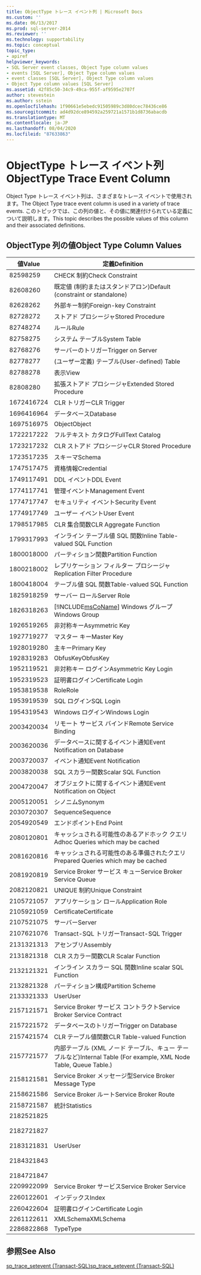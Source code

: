 ```yaml
---
title: ObjectType トレース イベント列 | Microsoft Docs
ms.custom: ''
ms.date: 06/13/2017
ms.prod: sql-server-2014
ms.reviewer: ''
ms.technology: supportability
ms.topic: conceptual
topic_type:
- apiref
helpviewer_keywords:
- SQL Server event classes, Object Type column values
- events [SQL Server], Object Type column values
- event classes [SQL Server], Object Type column values
- Object Type column values [SQL Server]
ms.assetid: 42f85c50-34c9-49ca-955f-af9595e2707f
author: stevestein
ms.author: sstein
ms.openlocfilehash: 1f90661e5ebedc91505989c3d80dcec78436ce86
ms.sourcegitcommit: ad4d92dce894592a259721a1571b1d8736abacdb
ms.translationtype: MT
ms.contentlocale: ja-JP
ms.lasthandoff: 08/04/2020
ms.locfileid: "87633863"
---
```

# <a name="objecttype-trace-event-column"></a><span data-ttu-id="a1912-102">ObjectType トレース イベント列</span><span class="sxs-lookup"><span data-stu-id="a1912-102">ObjectType Trace Event Column</span></span>
  <span data-ttu-id="a1912-103">Object Type トレース イベント列は、さまざまなトレース イベントで使用されます。</span><span class="sxs-lookup"><span data-stu-id="a1912-103">The Object Type trace event column is used in a variety of trace events.</span></span> <span data-ttu-id="a1912-104">このトピックでは、この列の値と、その値に関連付けられている定義について説明します。</span><span class="sxs-lookup"><span data-stu-id="a1912-104">This topic describes the possible values of this column and their associated definitions.</span></span>  
  
## <a name="object-type-column-values"></a><span data-ttu-id="a1912-105">ObjectType 列の値</span><span class="sxs-lookup"><span data-stu-id="a1912-105">Object Type Column Values</span></span>  
  
|<span data-ttu-id="a1912-106">値</span><span class="sxs-lookup"><span data-stu-id="a1912-106">Value</span></span>|<span data-ttu-id="a1912-107">定義</span><span class="sxs-lookup"><span data-stu-id="a1912-107">Definition</span></span>|  
|-----------|----------------|  
|<span data-ttu-id="a1912-108">8259</span><span class="sxs-lookup"><span data-stu-id="a1912-108">8259</span></span>|<span data-ttu-id="a1912-109">CHECK 制約</span><span class="sxs-lookup"><span data-stu-id="a1912-109">Check Constraint</span></span>|  
|<span data-ttu-id="a1912-110">8260</span><span class="sxs-lookup"><span data-stu-id="a1912-110">8260</span></span>|<span data-ttu-id="a1912-111">既定値 (制約またはスタンドアロン)</span><span class="sxs-lookup"><span data-stu-id="a1912-111">Default (constraint or standalone)</span></span>|  
|<span data-ttu-id="a1912-112">8262</span><span class="sxs-lookup"><span data-stu-id="a1912-112">8262</span></span>|<span data-ttu-id="a1912-113">外部キー制約</span><span class="sxs-lookup"><span data-stu-id="a1912-113">Foreign-key Constraint</span></span>|  
|<span data-ttu-id="a1912-114">8272</span><span class="sxs-lookup"><span data-stu-id="a1912-114">8272</span></span>|<span data-ttu-id="a1912-115">ストアド プロシージャ</span><span class="sxs-lookup"><span data-stu-id="a1912-115">Stored Procedure</span></span>|  
|<span data-ttu-id="a1912-116">8274</span><span class="sxs-lookup"><span data-stu-id="a1912-116">8274</span></span>|<span data-ttu-id="a1912-117">ルール</span><span class="sxs-lookup"><span data-stu-id="a1912-117">Rule</span></span>|  
|<span data-ttu-id="a1912-118">8275</span><span class="sxs-lookup"><span data-stu-id="a1912-118">8275</span></span>|<span data-ttu-id="a1912-119">システム テーブル</span><span class="sxs-lookup"><span data-stu-id="a1912-119">System Table</span></span>|  
|<span data-ttu-id="a1912-120">8276</span><span class="sxs-lookup"><span data-stu-id="a1912-120">8276</span></span>|<span data-ttu-id="a1912-121">サーバーのトリガー</span><span class="sxs-lookup"><span data-stu-id="a1912-121">Trigger on Server</span></span>|  
|<span data-ttu-id="a1912-122">8277</span><span class="sxs-lookup"><span data-stu-id="a1912-122">8277</span></span>|<span data-ttu-id="a1912-123">(ユーザー定義) テーブル</span><span class="sxs-lookup"><span data-stu-id="a1912-123">(User-defined) Table</span></span>|  
|<span data-ttu-id="a1912-124">8278</span><span class="sxs-lookup"><span data-stu-id="a1912-124">8278</span></span>|<span data-ttu-id="a1912-125">表示</span><span class="sxs-lookup"><span data-stu-id="a1912-125">View</span></span>|  
|<span data-ttu-id="a1912-126">8280</span><span class="sxs-lookup"><span data-stu-id="a1912-126">8280</span></span>|<span data-ttu-id="a1912-127">拡張ストアド プロシージャ</span><span class="sxs-lookup"><span data-stu-id="a1912-127">Extended Stored Procedure</span></span>|  
|<span data-ttu-id="a1912-128">16724</span><span class="sxs-lookup"><span data-stu-id="a1912-128">16724</span></span>|<span data-ttu-id="a1912-129">CLR トリガー</span><span class="sxs-lookup"><span data-stu-id="a1912-129">CLR Trigger</span></span>|  
|<span data-ttu-id="a1912-130">16964</span><span class="sxs-lookup"><span data-stu-id="a1912-130">16964</span></span>|<span data-ttu-id="a1912-131">データベース</span><span class="sxs-lookup"><span data-stu-id="a1912-131">Database</span></span>|  
|<span data-ttu-id="a1912-132">16975</span><span class="sxs-lookup"><span data-stu-id="a1912-132">16975</span></span>|<span data-ttu-id="a1912-133">Object</span><span class="sxs-lookup"><span data-stu-id="a1912-133">Object</span></span>|  
|<span data-ttu-id="a1912-134">17222</span><span class="sxs-lookup"><span data-stu-id="a1912-134">17222</span></span>|<span data-ttu-id="a1912-135">フルテキスト カタログ</span><span class="sxs-lookup"><span data-stu-id="a1912-135">FullText Catalog</span></span>|  
|<span data-ttu-id="a1912-136">17232</span><span class="sxs-lookup"><span data-stu-id="a1912-136">17232</span></span>|<span data-ttu-id="a1912-137">CLR ストアド プロシージャ</span><span class="sxs-lookup"><span data-stu-id="a1912-137">CLR Stored Procedure</span></span>|  
|<span data-ttu-id="a1912-138">17235</span><span class="sxs-lookup"><span data-stu-id="a1912-138">17235</span></span>|<span data-ttu-id="a1912-139">スキーマ</span><span class="sxs-lookup"><span data-stu-id="a1912-139">Schema</span></span>|  
|<span data-ttu-id="a1912-140">17475</span><span class="sxs-lookup"><span data-stu-id="a1912-140">17475</span></span>|<span data-ttu-id="a1912-141">資格情報</span><span class="sxs-lookup"><span data-stu-id="a1912-141">Credential</span></span>|  
|<span data-ttu-id="a1912-142">17491</span><span class="sxs-lookup"><span data-stu-id="a1912-142">17491</span></span>|<span data-ttu-id="a1912-143">DDL イベント</span><span class="sxs-lookup"><span data-stu-id="a1912-143">DDL Event</span></span>|  
|<span data-ttu-id="a1912-144">17741</span><span class="sxs-lookup"><span data-stu-id="a1912-144">17741</span></span>|<span data-ttu-id="a1912-145">管理イベント</span><span class="sxs-lookup"><span data-stu-id="a1912-145">Management Event</span></span>|  
|<span data-ttu-id="a1912-146">17747</span><span class="sxs-lookup"><span data-stu-id="a1912-146">17747</span></span>|<span data-ttu-id="a1912-147">セキュリティ イベント</span><span class="sxs-lookup"><span data-stu-id="a1912-147">Security Event</span></span>|  
|<span data-ttu-id="a1912-148">17749</span><span class="sxs-lookup"><span data-stu-id="a1912-148">17749</span></span>|<span data-ttu-id="a1912-149">ユーザー イベント</span><span class="sxs-lookup"><span data-stu-id="a1912-149">User Event</span></span>|  
|<span data-ttu-id="a1912-150">17985</span><span class="sxs-lookup"><span data-stu-id="a1912-150">17985</span></span>|<span data-ttu-id="a1912-151">CLR 集合関数</span><span class="sxs-lookup"><span data-stu-id="a1912-151">CLR Aggregate Function</span></span>|  
|<span data-ttu-id="a1912-152">17993</span><span class="sxs-lookup"><span data-stu-id="a1912-152">17993</span></span>|<span data-ttu-id="a1912-153">インライン テーブル値 SQL 関数</span><span class="sxs-lookup"><span data-stu-id="a1912-153">Inline Table-valued SQL Function</span></span>|  
|<span data-ttu-id="a1912-154">18000</span><span class="sxs-lookup"><span data-stu-id="a1912-154">18000</span></span>|<span data-ttu-id="a1912-155">パーティション関数</span><span class="sxs-lookup"><span data-stu-id="a1912-155">Partition Function</span></span>|  
|<span data-ttu-id="a1912-156">18002</span><span class="sxs-lookup"><span data-stu-id="a1912-156">18002</span></span>|<span data-ttu-id="a1912-157">レプリケーション フィルター プロシージャ</span><span class="sxs-lookup"><span data-stu-id="a1912-157">Replication Filter Procedure</span></span>|  
|<span data-ttu-id="a1912-158">18004</span><span class="sxs-lookup"><span data-stu-id="a1912-158">18004</span></span>|<span data-ttu-id="a1912-159">テーブル値 SQL 関数</span><span class="sxs-lookup"><span data-stu-id="a1912-159">Table-valued SQL Function</span></span>|  
|<span data-ttu-id="a1912-160">18259</span><span class="sxs-lookup"><span data-stu-id="a1912-160">18259</span></span>|<span data-ttu-id="a1912-161">サーバー ロール</span><span class="sxs-lookup"><span data-stu-id="a1912-161">Server Role</span></span>|  
|<span data-ttu-id="a1912-162">18263</span><span class="sxs-lookup"><span data-stu-id="a1912-162">18263</span></span>|[!INCLUDE[msCoName](../../includes/msconame-md.md)] <span data-ttu-id="a1912-163">Windows グループ</span><span class="sxs-lookup"><span data-stu-id="a1912-163">Windows Group</span></span>|  
|<span data-ttu-id="a1912-164">19265</span><span class="sxs-lookup"><span data-stu-id="a1912-164">19265</span></span>|<span data-ttu-id="a1912-165">非対称キー</span><span class="sxs-lookup"><span data-stu-id="a1912-165">Asymmetric Key</span></span>|  
|<span data-ttu-id="a1912-166">19277</span><span class="sxs-lookup"><span data-stu-id="a1912-166">19277</span></span>|<span data-ttu-id="a1912-167">マスター キー</span><span class="sxs-lookup"><span data-stu-id="a1912-167">Master Key</span></span>|  
|<span data-ttu-id="a1912-168">19280</span><span class="sxs-lookup"><span data-stu-id="a1912-168">19280</span></span>|<span data-ttu-id="a1912-169">主キー</span><span class="sxs-lookup"><span data-stu-id="a1912-169">Primary Key</span></span>|  
|<span data-ttu-id="a1912-170">19283</span><span class="sxs-lookup"><span data-stu-id="a1912-170">19283</span></span>|<span data-ttu-id="a1912-171">ObfusKey</span><span class="sxs-lookup"><span data-stu-id="a1912-171">ObfusKey</span></span>|  
|<span data-ttu-id="a1912-172">19521</span><span class="sxs-lookup"><span data-stu-id="a1912-172">19521</span></span>|<span data-ttu-id="a1912-173">非対称キー ログイン</span><span class="sxs-lookup"><span data-stu-id="a1912-173">Asymmetric Key Login</span></span>|  
|<span data-ttu-id="a1912-174">19523</span><span class="sxs-lookup"><span data-stu-id="a1912-174">19523</span></span>|<span data-ttu-id="a1912-175">証明書ログイン</span><span class="sxs-lookup"><span data-stu-id="a1912-175">Certificate Login</span></span>|  
|<span data-ttu-id="a1912-176">19538</span><span class="sxs-lookup"><span data-stu-id="a1912-176">19538</span></span>|<span data-ttu-id="a1912-177">Role</span><span class="sxs-lookup"><span data-stu-id="a1912-177">Role</span></span>|  
|<span data-ttu-id="a1912-178">19539</span><span class="sxs-lookup"><span data-stu-id="a1912-178">19539</span></span>|<span data-ttu-id="a1912-179">SQL ログイン</span><span class="sxs-lookup"><span data-stu-id="a1912-179">SQL Login</span></span>|  
|<span data-ttu-id="a1912-180">19543</span><span class="sxs-lookup"><span data-stu-id="a1912-180">19543</span></span>|<span data-ttu-id="a1912-181">Windows ログイン</span><span class="sxs-lookup"><span data-stu-id="a1912-181">Windows Login</span></span>|  
|<span data-ttu-id="a1912-182">20034</span><span class="sxs-lookup"><span data-stu-id="a1912-182">20034</span></span>|<span data-ttu-id="a1912-183">リモート サービス バインド</span><span class="sxs-lookup"><span data-stu-id="a1912-183">Remote Service Binding</span></span>|  
|<span data-ttu-id="a1912-184">20036</span><span class="sxs-lookup"><span data-stu-id="a1912-184">20036</span></span>|<span data-ttu-id="a1912-185">データベースに関するイベント通知</span><span class="sxs-lookup"><span data-stu-id="a1912-185">Event Notification on Database</span></span>|  
|<span data-ttu-id="a1912-186">20037</span><span class="sxs-lookup"><span data-stu-id="a1912-186">20037</span></span>|<span data-ttu-id="a1912-187">イベント通知</span><span class="sxs-lookup"><span data-stu-id="a1912-187">Event Notification</span></span>|  
|<span data-ttu-id="a1912-188">20038</span><span class="sxs-lookup"><span data-stu-id="a1912-188">20038</span></span>|<span data-ttu-id="a1912-189">SQL スカラー関数</span><span class="sxs-lookup"><span data-stu-id="a1912-189">Scalar SQL Function</span></span>|  
|<span data-ttu-id="a1912-190">20047</span><span class="sxs-lookup"><span data-stu-id="a1912-190">20047</span></span>|<span data-ttu-id="a1912-191">オブジェクトに関するイベント通知</span><span class="sxs-lookup"><span data-stu-id="a1912-191">Event Notification on Object</span></span>|  
|<span data-ttu-id="a1912-192">20051</span><span class="sxs-lookup"><span data-stu-id="a1912-192">20051</span></span>|<span data-ttu-id="a1912-193">シノニム</span><span class="sxs-lookup"><span data-stu-id="a1912-193">Synonym</span></span>|  
|<span data-ttu-id="a1912-194">20307</span><span class="sxs-lookup"><span data-stu-id="a1912-194">20307</span></span>|<span data-ttu-id="a1912-195">Sequence</span><span class="sxs-lookup"><span data-stu-id="a1912-195">Sequence</span></span>|  
|<span data-ttu-id="a1912-196">20549</span><span class="sxs-lookup"><span data-stu-id="a1912-196">20549</span></span>|<span data-ttu-id="a1912-197">エンドポイント</span><span class="sxs-lookup"><span data-stu-id="a1912-197">End Point</span></span>|  
|<span data-ttu-id="a1912-198">20801</span><span class="sxs-lookup"><span data-stu-id="a1912-198">20801</span></span>|<span data-ttu-id="a1912-199">キャッシュされる可能性のあるアドホック クエリ</span><span class="sxs-lookup"><span data-stu-id="a1912-199">Adhoc Queries which may be cached</span></span>|  
|<span data-ttu-id="a1912-200">20816</span><span class="sxs-lookup"><span data-stu-id="a1912-200">20816</span></span>|<span data-ttu-id="a1912-201">キャッシュされる可能性のある準備されたクエリ</span><span class="sxs-lookup"><span data-stu-id="a1912-201">Prepared Queries which may be cached</span></span>|  
|<span data-ttu-id="a1912-202">20819</span><span class="sxs-lookup"><span data-stu-id="a1912-202">20819</span></span>|<span data-ttu-id="a1912-203">Service Broker サービス キュー</span><span class="sxs-lookup"><span data-stu-id="a1912-203">Service Broker Service Queue</span></span>|  
|<span data-ttu-id="a1912-204">20821</span><span class="sxs-lookup"><span data-stu-id="a1912-204">20821</span></span>|<span data-ttu-id="a1912-205">UNIQUE 制約</span><span class="sxs-lookup"><span data-stu-id="a1912-205">Unique Constraint</span></span>|  
|<span data-ttu-id="a1912-206">21057</span><span class="sxs-lookup"><span data-stu-id="a1912-206">21057</span></span>|<span data-ttu-id="a1912-207">アプリケーション ロール</span><span class="sxs-lookup"><span data-stu-id="a1912-207">Application Role</span></span>|  
|<span data-ttu-id="a1912-208">21059</span><span class="sxs-lookup"><span data-stu-id="a1912-208">21059</span></span>|<span data-ttu-id="a1912-209">Certificate</span><span class="sxs-lookup"><span data-stu-id="a1912-209">Certificate</span></span>|  
|<span data-ttu-id="a1912-210">21075</span><span class="sxs-lookup"><span data-stu-id="a1912-210">21075</span></span>|<span data-ttu-id="a1912-211">サーバー</span><span class="sxs-lookup"><span data-stu-id="a1912-211">Server</span></span>|  
|<span data-ttu-id="a1912-212">21076</span><span class="sxs-lookup"><span data-stu-id="a1912-212">21076</span></span>|<span data-ttu-id="a1912-213">Transact-SQL トリガー</span><span class="sxs-lookup"><span data-stu-id="a1912-213">Transact-SQL Trigger</span></span>|  
|<span data-ttu-id="a1912-214">21313</span><span class="sxs-lookup"><span data-stu-id="a1912-214">21313</span></span>|<span data-ttu-id="a1912-215">アセンブリ</span><span class="sxs-lookup"><span data-stu-id="a1912-215">Assembly</span></span>|  
|<span data-ttu-id="a1912-216">21318</span><span class="sxs-lookup"><span data-stu-id="a1912-216">21318</span></span>|<span data-ttu-id="a1912-217">CLR スカラー関数</span><span class="sxs-lookup"><span data-stu-id="a1912-217">CLR Scalar Function</span></span>|  
|<span data-ttu-id="a1912-218">21321</span><span class="sxs-lookup"><span data-stu-id="a1912-218">21321</span></span>|<span data-ttu-id="a1912-219">インライン スカラー SQL 関数</span><span class="sxs-lookup"><span data-stu-id="a1912-219">Inline scalar SQL Function</span></span>|  
|<span data-ttu-id="a1912-220">21328</span><span class="sxs-lookup"><span data-stu-id="a1912-220">21328</span></span>|<span data-ttu-id="a1912-221">パーティション構成</span><span class="sxs-lookup"><span data-stu-id="a1912-221">Partition Scheme</span></span>|  
|<span data-ttu-id="a1912-222">21333</span><span class="sxs-lookup"><span data-stu-id="a1912-222">21333</span></span>|<span data-ttu-id="a1912-223">User</span><span class="sxs-lookup"><span data-stu-id="a1912-223">User</span></span>|  
|<span data-ttu-id="a1912-224">21571</span><span class="sxs-lookup"><span data-stu-id="a1912-224">21571</span></span>|<span data-ttu-id="a1912-225">Service Broker サービス コントラクト</span><span class="sxs-lookup"><span data-stu-id="a1912-225">Service Broker Service Contract</span></span>|  
|<span data-ttu-id="a1912-226">21572</span><span class="sxs-lookup"><span data-stu-id="a1912-226">21572</span></span>|<span data-ttu-id="a1912-227">データベースのトリガー</span><span class="sxs-lookup"><span data-stu-id="a1912-227">Trigger on Database</span></span>|  
|<span data-ttu-id="a1912-228">21574</span><span class="sxs-lookup"><span data-stu-id="a1912-228">21574</span></span>|<span data-ttu-id="a1912-229">CLR テーブル値関数</span><span class="sxs-lookup"><span data-stu-id="a1912-229">CLR Table-valued Function</span></span>|  
|<span data-ttu-id="a1912-230">21577</span><span class="sxs-lookup"><span data-stu-id="a1912-230">21577</span></span>|<span data-ttu-id="a1912-231">内部テーブル (XML ノード テーブル、キュー テーブルなど)</span><span class="sxs-lookup"><span data-stu-id="a1912-231">Internal Table (For example, XML Node Table, Queue Table.)</span></span>|  
|<span data-ttu-id="a1912-232">21581</span><span class="sxs-lookup"><span data-stu-id="a1912-232">21581</span></span>|<span data-ttu-id="a1912-233">Service Broker メッセージ型</span><span class="sxs-lookup"><span data-stu-id="a1912-233">Service Broker Message Type</span></span>|  
|<span data-ttu-id="a1912-234">21586</span><span class="sxs-lookup"><span data-stu-id="a1912-234">21586</span></span>|<span data-ttu-id="a1912-235">Service Broker ルート</span><span class="sxs-lookup"><span data-stu-id="a1912-235">Service Broker Route</span></span>|  
|<span data-ttu-id="a1912-236">21587</span><span class="sxs-lookup"><span data-stu-id="a1912-236">21587</span></span>|<span data-ttu-id="a1912-237">統計</span><span class="sxs-lookup"><span data-stu-id="a1912-237">Statistics</span></span>|  
|<span data-ttu-id="a1912-238">21825</span><span class="sxs-lookup"><span data-stu-id="a1912-238">21825</span></span><br /><br /> <span data-ttu-id="a1912-239">21827</span><span class="sxs-lookup"><span data-stu-id="a1912-239">21827</span></span><br /><br /> <span data-ttu-id="a1912-240">21831</span><span class="sxs-lookup"><span data-stu-id="a1912-240">21831</span></span><br /><br /> <span data-ttu-id="a1912-241">21843</span><span class="sxs-lookup"><span data-stu-id="a1912-241">21843</span></span><br /><br /> <span data-ttu-id="a1912-242">21847</span><span class="sxs-lookup"><span data-stu-id="a1912-242">21847</span></span>|<span data-ttu-id="a1912-243">User</span><span class="sxs-lookup"><span data-stu-id="a1912-243">User</span></span>|  
|<span data-ttu-id="a1912-244">22099</span><span class="sxs-lookup"><span data-stu-id="a1912-244">22099</span></span>|<span data-ttu-id="a1912-245">Service Broker サービス</span><span class="sxs-lookup"><span data-stu-id="a1912-245">Service Broker Service</span></span>|  
|<span data-ttu-id="a1912-246">22601</span><span class="sxs-lookup"><span data-stu-id="a1912-246">22601</span></span>|<span data-ttu-id="a1912-247">インデックス</span><span class="sxs-lookup"><span data-stu-id="a1912-247">Index</span></span>|  
|<span data-ttu-id="a1912-248">22604</span><span class="sxs-lookup"><span data-stu-id="a1912-248">22604</span></span>|<span data-ttu-id="a1912-249">証明書ログイン</span><span class="sxs-lookup"><span data-stu-id="a1912-249">Certificate Login</span></span>|  
|<span data-ttu-id="a1912-250">22611</span><span class="sxs-lookup"><span data-stu-id="a1912-250">22611</span></span>|<span data-ttu-id="a1912-251">XMLSchema</span><span class="sxs-lookup"><span data-stu-id="a1912-251">XMLSchema</span></span>|  
|<span data-ttu-id="a1912-252">22868</span><span class="sxs-lookup"><span data-stu-id="a1912-252">22868</span></span>|<span data-ttu-id="a1912-253">Type</span><span class="sxs-lookup"><span data-stu-id="a1912-253">Type</span></span>|  
  
## <a name="see-also"></a><span data-ttu-id="a1912-254">参照</span><span class="sxs-lookup"><span data-stu-id="a1912-254">See Also</span></span>  
 [<span data-ttu-id="a1912-255">sp_trace_setevent &#40;Transact-SQL&#41;</span><span class="sxs-lookup"><span data-stu-id="a1912-255">sp_trace_setevent &#40;Transact-SQL&#41;</span></span>](/sql/relational-databases/system-stored-procedures/sp-trace-setevent-transact-sql)  
  
  

